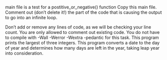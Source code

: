 main file is a test for a postitive_or_negative() function
Copy this main file. Comment out (don’t delete it!) the part of the code that is causing the output to go into an infinite loop.

Don’t add or remove any lines of code, as we will be checking your line count. You are only allowed to comment out existing code.
You do not have to compile with -Wall -Werror -Wextra -pedantic for this task.
This program prints the largest of three integers.
This program converts a date to the day of year and determines how many days are left in the year, taking leap year into consideration.
